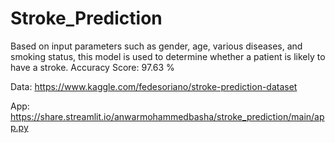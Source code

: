# Stroke_Prediction

Based on input parameters such as gender, age, various diseases, and smoking status, this model is used to determine whether a patient is likely to have a stroke.
Accuracy Score:  97.63 %

Data: https://www.kaggle.com/fedesoriano/stroke-prediction-dataset

App: https://share.streamlit.io/anwarmohammedbasha/stroke_prediction/main/app.py
